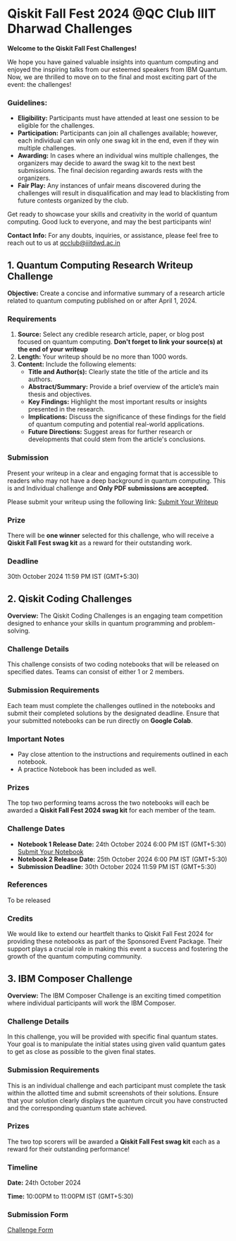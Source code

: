 # Qiskit Fall Fest 2024 @QC Club IIIT Dharwad Challenges

**Welcome to the Qiskit Fall Fest Challenges!**

We hope you have gained valuable insights into quantum computing and enjoyed the inspiring talks from our esteemed speakers  from IBM Quantum. Now, we are thrilled to move on to the final and most exciting part of the event: the challenges!

### Guidelines:
- **Eligibility:** Participants must have attended at least one session to be eligible for the challenges.
- **Participation:** Participants can join all challenges available; however, each individual can win only one swag kit in the end, even if they win multiple challenges.
- **Awarding:** In cases where an individual wins multiple challenges, the organizers may decide to award the swag kit to the next best submissions. The final decision regarding awards rests with the organizers.
- **Fair Play:** Any instances of unfair means discovered during the challenges will result in disqualification and may lead to blacklisting from future contests organized by the club.

Get ready to showcase your skills and creativity in the world of quantum computing. Good luck to everyone, and may the best participants win!

**Contact Info:** For any doubts, inquiries, or assistance, please feel free to reach out to us at qcclub@iiitdwd.ac.in

## 1. Quantum Computing Research Writeup Challenge

**Objective:** Create a concise and informative summary of a research article related to quantum computing published on or after April 1, 2024.

### Requirements
1. **Source:** Select any credible research article, paper, or blog post focused on quantum computing. **Don't forget to link your source(s) at the end of your writeup**
2. **Length:** Your writeup should be no more than 1000 words.
3. **Content:** Include the following elements:
   - **Title and Author(s):** Clearly state the title of the article and its authors.
   - **Abstract/Summary:** Provide a brief overview of the article’s main thesis and objectives.
   - **Key Findings:** Highlight the most important results or insights presented in the research.
   - **Implications:** Discuss the significance of these findings for the field of quantum computing and potential real-world applications.
   - **Future Directions:** Suggest areas for further research or developments that could stem from the article's conclusions.

### Submission
Present your writeup in a clear and engaging format that is accessible to readers who may not have a deep background in quantum computing. This is and Individual challenge and **Only PDF submissions are accepted.**

Please submit your writeup using the following link: [Submit Your Writeup](https://forms.gle/UJZMtZGJvzHYhjrs5)

### Prize
There will be **one winner** selected for this challenge, who will receive a **Qiskit Fall Fest swag kit** as a reward for their outstanding work.


### Deadline
30th October 2024 11:59 PM IST (GMT+5:30)

## 2. Qiskit Coding Challenges

**Overview:** The Qiskit Coding Challenges is an engaging team competition designed to enhance your skills in quantum programming and problem-solving.

### Challenge Details
This challenge consists of two coding notebooks that will be released on specified dates. Teams can consist of either 1 or 2 members. 

### Submission Requirements
Each team must complete the challenges outlined in the notebooks and submit their completed solutions by the designated deadline. Ensure that your submitted notebooks can be run directly on **Google Colab**. 

### Important Notes
- Pay close attention to the instructions and requirements outlined in each notebook.
- A practice Notebook has been included as well.

### Prizes
The top two performing teams across the two notebooks will each be awarded a **Qiskit Fall Fest 2024 swag kit** for each member of the team.

### Challenge Dates
- **Notebook 1 Release Date:** 24th October 2024 6:00 PM IST (GMT+5:30) [Submit Your Notebook](https://forms.gle/7ZT5Twemosf1vN2dA)
- **Notebook 2 Release Date:** 25th October 2024 6:00 PM IST (GMT+5:30)
- **Submission Deadline:** 30th October 2024 11:59 PM IST (GMT+5:30)

### References
To be released 

### Credits
We would like to extend our heartfelt thanks to Qiskit Fall Fest 2024 for providing these notebooks as part of the Sponsored Event Package. Their support plays a crucial role in making this event a success and fostering the growth of the quantum computing community.

## 3. IBM Composer Challenge

**Overview:** The IBM Composer Challenge is an exciting timed competition where individual participants will work the IBM Composer.

### Challenge Details
In this challenge, you will be provided with specific final quantum states. Your goal is to manipulate the initial states using given valid quantum gates to get as close as possible to the given final states. 

### Submission Requirements
This is an individual challenge and each participant must complete the task within the allotted time and submit screenshots of their solutions. Ensure that your solution clearly displays the quantum circuit you have constructed and the corresponding quantum state achieved.

### Prizes
The two top scorers will be awarded a **Qiskit Fall Fest swag kit** each as a reward for their outstanding performance!

### Timeline
**Date:** 24th October 2024

**Time:** 10:00PM to 11:00PM IST (GMT+5:30)

### Submission Form
[Challenge Form](https://forms.gle/DA7gpprqfUkNZPzt7)
